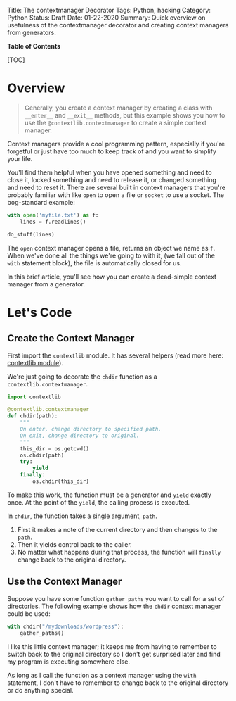 Title: The contextmanager Decorator
Tags: Python, hacking
Category: Python
Status: Draft
Date: 01-22-2020
Summary: Quick overview on usefulness of the contextmanager decorator and creating context managers from generators.

**Table of Contents**

[TOC]

# Overview

> Generally, you create a context manager by creating a class with `__enter__` and `__exit__` methods, but this example shows you how to use the `@contextlib.contextmanager` to create a simple context manager.

Context managers provide a cool programming pattern, especially if you're forgetful or 
just have too much to keep track of and you want to simplify your life.

You'll find them helpful when you have opened something and need to close it, locked something and need to release
it, or changed something and need to reset it.  There are several built in context managers that you're probably
familiar with like `open` to open a file or `socket` to use a socket.  The bog-standard example:

```python
with open('myfile.txt') as f:
    lines = f.readlines()

do_stuff(lines)
```

The `open` context manager opens a file, returns an object we name as `f`. When we've done all the
things we're going to with it,
(we fall out of the `with` statement block), the file is automatically closed for us.

In this brief article, you'll see how you can create a dead-simple context manager from a generator.


# Let's Code

## Create the Context Manager

First import the `contextlib` module. It has several helpers 
(read more here: [contextlib module](https://docs.python.org/3/library/contextlib.html)).

We're just going to decorate the `chdir` function as a `contextlib.contextmanager`.

```python
import contextlib

@contextlib.contextmanager
def chdir(path):
    """
    On enter, change directory to specified path.
    On exit, change directory to original.
    """
    this_dir = os.getcwd()
    os.chdir(path)
    try:
        yield
    finally:
        os.chdir(this_dir)
```

To make this work, the function must be a generator and `yield` exactly once.
At the point of the `yield`, the calling process is executed.

In `chdir`, the function takes a single argument, `path`. 

1. First it makes a note of the current directory and then changes to the `path`.
2. Then it yields control back to the caller.
3. No matter what happens during that process, the function will `finally` change back to the original directory.

## Use the Context Manager

Suppose you have some function `gather_paths` you want to call for a set of directories.
The following example shows how the `chdir` context manager could be used:

```python
with chdir("/mydownloads/wordpress"):
    gather_paths()
```

I like this little context manager; it keeps me from having to remember to switch back
to the original directory so I don't get surprised later and find my program is executing
somewhere else.

As long as I call the function as a context manager using the `with` statement,
I don't have to remember to change back to the original directory or do anything special.
